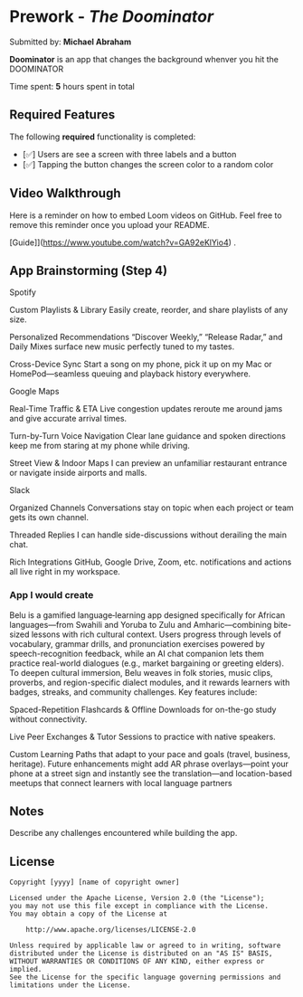 # Prework - *The Doominator*

Submitted by: **Michael Abraham**

**Doominator** is an app that changes the background whenver you hit the DOOMINATOR 

Time spent: **5** hours spent in total

## Required Features

The following **required** functionality is completed:

- [✅] Users are see a screen with three labels and a button
- [✅] Tapping the button changes the screen color to a random color
 
## Video Walkthrough

Here is a reminder on how to embed Loom videos on GitHub. Feel free to remove this reminder once you upload your README. 

[Guide]](https://www.youtube.com/watch?v=GA92eKlYio4) .

## App Brainstorming (Step 4)
Spotify

Custom Playlists & Library
Easily create, reorder, and share playlists of any size.

Personalized Recommendations
“Discover Weekly,” “Release Radar,” and Daily Mixes surface new music perfectly tuned to my tastes.

Cross-Device Sync
Start a song on my phone, pick it up on my Mac or HomePod—seamless queuing and playback history everywhere.

Google Maps

Real-Time Traffic & ETA
Live congestion updates reroute me around jams and give accurate arrival times.

Turn-by-Turn Voice Navigation
Clear lane guidance and spoken directions keep me from staring at my phone while driving.

Street View & Indoor Maps
I can preview an unfamiliar restaurant entrance or navigate inside airports and malls.

Slack

Organized Channels
Conversations stay on topic when each project or team gets its own channel.

Threaded Replies
I can handle side-discussions without derailing the main chat.

Rich Integrations
GitHub, Google Drive, Zoom, etc. notifications and actions all live right in my workspace.

### App I would create

Belu is a gamified language‐learning app designed specifically for African languages—from Swahili and Yoruba to Zulu and Amharic—combining bite-sized lessons with rich cultural context. Users progress through levels of vocabulary, grammar drills, and pronunciation exercises powered by speech-recognition feedback, while an AI chat companion lets them practice real-world dialogues (e.g., market bargaining or greeting elders). To deepen cultural immersion, Belu weaves in folk stories, music clips, proverbs, and region-specific dialect modules, and it rewards learners with badges, streaks, and community challenges. Key features include:

Spaced-Repetition Flashcards & Offline Downloads for on-the-go study without connectivity.

Live Peer Exchanges & Tutor Sessions to practice with native speakers.

Custom Learning Paths that adapt to your pace and goals (travel, business, heritage).
Future enhancements might add AR phrase overlays—point your phone at a street sign and instantly see the translation—and location-based meetups that connect learners with local language partners

## Notes

Describe any challenges encountered while building the app.

## License

    Copyright [yyyy] [name of copyright owner]

    Licensed under the Apache License, Version 2.0 (the "License");
    you may not use this file except in compliance with the License.
    You may obtain a copy of the License at

        http://www.apache.org/licenses/LICENSE-2.0

    Unless required by applicable law or agreed to in writing, software
    distributed under the License is distributed on an "AS IS" BASIS,
    WITHOUT WARRANTIES OR CONDITIONS OF ANY KIND, either express or implied.
    See the License for the specific language governing permissions and
    limitations under the License.
